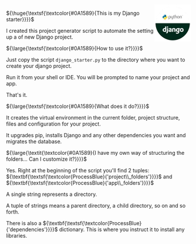 
<img align="right" src="python_django_logo/python_django_logo.webp">

${\huge{\textsf{\textcolor{#0A1589}{This is my Django starter}}}}$

I created this project generator script to automate the setting up a of new Django project.

${\large{\textsf{\textcolor{#0A1589}{How to use it?}}}}$

Just copy the script `django_starter.py` to the directory where you want to create your django project.

Run it from your shell or IDE. You will be prompted to name your project and app.

That's it.

${\large{\textsf{\textcolor{#0A1589}{What does it do?}}}}$

It creates the virtual environment in the current folder, project structure, files and configuration for your project.

It upgrades pip, installs Django and any other dependencies you want and migrates the database.

${\large{\textit{\textcolor{#0A1589}{I have my own way of structuring the folders... Can I customize it?}}}}$

Yes. Right at the beginning of the script you'll find 2 tuples: ${\textbf{\textsf{\textcolor{ProcessBlue}{'project\\_folders'}}}}$ and ${\textbf{\textsf{\textcolor{ProcessBlue}{'app\\_folders'}}}}$

A single string represents a directory.

A tuple of strings means a parent directory, a child directory, so on and so forth.

There is also a ${\textbf{\textsf{\textcolor{ProcessBlue}{'dependencies'}}}}$ dictionary. This is where you instruct it to install any libraries.

